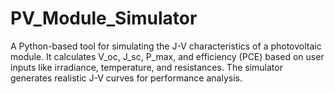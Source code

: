 # PV_Module_Simulator
A Python-based tool for simulating the J-V characteristics of a photovoltaic module. It calculates V_oc, J_sc, P_max, and efficiency (PCE) based on user inputs like irradiance, temperature, and resistances. The simulator generates realistic J-V curves for performance analysis.
